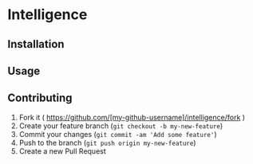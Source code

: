# Intelligence


## Installation


## Usage


## Contributing

1. Fork it ( https://github.com/[my-github-username]/intelligence/fork )
2. Create your feature branch (`git checkout -b my-new-feature`)
3. Commit your changes (`git commit -am 'Add some feature'`)
4. Push to the branch (`git push origin my-new-feature`)
5. Create a new Pull Request
